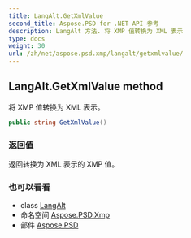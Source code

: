 ```yaml
---
title: LangAlt.GetXmlValue
second_title: Aspose.PSD for .NET API 参考
description: LangAlt 方法. 将 XMP 值转换为 XML 表示
type: docs
weight: 30
url: /zh/net/aspose.psd.xmp/langalt/getxmlvalue/
---
```

## LangAlt.GetXmlValue method

将 XMP 值转换为 XML 表示。

```csharp
public string GetXmlValue()
```

### 返回值

返回转换为 XML 表示的 XMP 值。

### 也可以看看

* class [LangAlt](../)
* 命名空间 [Aspose.PSD.Xmp](../../langalt/)
* 部件 [Aspose.PSD](../../../)


